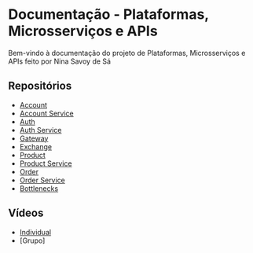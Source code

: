 # Documentação - Plataformas, Microsserviços e APIs

Bem-vindo à documentação do projeto de Plataformas, Microsserviços e APIs feito por Nina Savoy de Sá

## Repositórios

- [Account](https://github.com/ninasavoy/insper.store.account)
- [Account Service](https://github.com/ninasavoy/insper.store.account-service)
- [Auth](https://github.com/ninasavoy/insper.store.auth)
- [Auth Service](https://github.com/ninasavoy/insper.store.auth-service)
- [Gateway](https://github.com/ninasavoy/insper.store.gateway-service)
- [Exchange](https://github.com/ninasavoy/exchange-service)
- [Product](https://github.com/ninasavoy/product)
- [Product Service](https://github.com/ninasavoy/product-service)
- [Order](https://github.com/ninasavoy/order)
- [Order Service](https://github.com/ninasavoy/order-service)
- [Bottlenecks](https://github.com/ninasavoy/bottlenecks)

## Vídeos
- [Individual](https://drive.google.com/file/d/1rsrB5VhUk_JvrWNspz4rLj4K9EcSFFVo/view?usp=sharing)
- [Grupo]